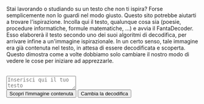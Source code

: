 <html>
<body>

Stai lavorando o studiando su un testo che non ti ispira? Forse semplicemente non lo guardi nel modo giusto. Questo sito potrebbe aiutarti a trovare l'ispirazione. Incolla qui il testo, qualunque cosa sia (poesie, procedure informatiche, formule matematiche, ...) e avvia il FantaDecoder. Esso elaborerà il testo secondo uno dei suoi algoritmi di decodifica, per arrivare infine a un'immagine ispirazionale. In un certo senso, tale immagine era già contenuta nel testo, in attesa di essere decodificata e scoperta. Questo dimostra come a volte dobbiamo solo cambiare il nostro modo di vedere le cose per iniziare ad apprezzarle.
<br>
<br>
<textarea id="text" placeholder="Inserisci qui il tuo testo"></textarea>
<br>
<button onclick="myFunction()">Scopri l'immagine contenuta</button>
<button>Cambia la decodifica</button>
<p id="demo"></p>

<script>
function myFunction() {
  var x = document.getElementById("text").value;
  document.getElementById("demo").innerHTML = "<img src=\"butterfly-142506_1280.jpg\"> <br> <button>Mostra passaggi di decodifica</button>" + x;
}
</script>

</body>
</html>
